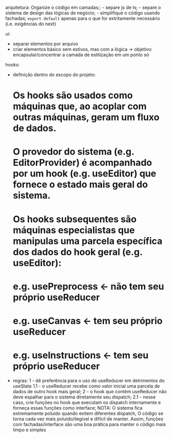 arquitetura: 
  Organize o código em camadas;:
    - separe js de ts;
    - separe o sistema de design das lógicas de negócio;
    - simplifique o código usando fachadas;
  ```export default``` apenas para o que for extritamente necessário (i.e. exigências do next)
  

ui: 
  - separar elementos por arquivo
  - criar elementos básico sem estivos, mas com a lógica
    -> objetivo: encapsular/concentrar a camada de estilização em um ponto só

hooks:
  - definição dentro do escopo do projeto: 
    # Os hooks são usados como máquinas que, ao acoplar com outras máquinas, geram um fluxo de dados.
    # O provedor do sistema (e.g. EditorProvider) é acompanhado por um hook (e.g. useEditor) que fornece o estado mais geral do sistema. 
    # Os hooks subsequentes são máquinas especialistas que manipulas uma parcela específica dos dados do hook geral (e.g. useEditor):
    # e.g. usePreprocess <- não tem seu próprio useReducer
    # e.g. useCanvas <- tem seu próprio useReducer
    # e.g. useInstructions <- tem seu próprio useReducer
  - regras: 
    1 - dê preferência para o uso de useReducer em detrimentos do useState
      1.1 - o useReducer recebe como valor inicial uma parcela de dados de outro hook mais geral; 
    2 - o hook que contém useReducer não deve espalhar para o sistema diretamente seu dispatch; 
      2.1 - nesse caso, crie funções no hook que executam os dispatch internamente e forneça essas funções como interface;
        NOTA: O sistema fica extremamente poluido quando exitem diferentes dispatch, 
              O código se torna cada vez mais poluido/ilegível e difícil de manter.
              Assim, funções com fachadas/interface são uma boa prática para manter o código mais limpo e simples
      

